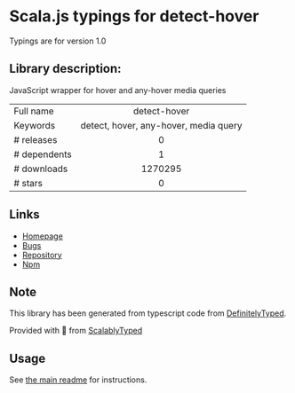 
# Scala.js typings for detect-hover

Typings are for version 1.0

## Library description:
JavaScript wrapper for hover and any-hover media queries

|                    |                 |
| ------------------ | :-------------: |
| Full name          | detect-hover |
| Keywords           | detect, hover, any-hover, media query |
| # releases         | 0 |
| # dependents       | 1 |
| # downloads        | 1270295 |
| # stars            | 0 |

## Links
- [Homepage](https://github.com/rafgraph/detect-hover#readme)
- [Bugs](https://github.com/rafgraph/detect-hover/issues)
- [Repository](https://github.com/rafgraph/detect-hover)
- [Npm](https://www.npmjs.com/package/detect-hover)
    


## Note
This library has been generated from typescript code from [DefinitelyTyped](https://definitelytyped.org).

Provided with :purple_heart: from [ScalablyTyped](https://github.com/oyvindberg/ScalablyTyped)

## Usage
See [the main readme](../../readme.md) for instructions.


